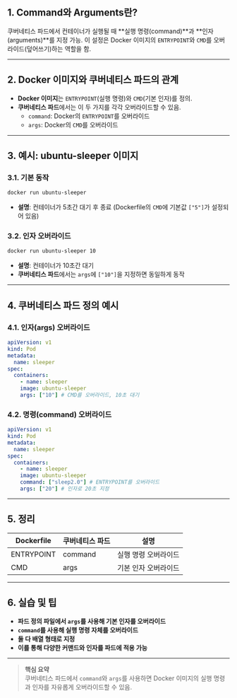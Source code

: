 
## 1. Command와 Arguments란?

쿠버네티스 파드에서 컨테이너가 실행될 때 **실행 명령(command)**과 **인자(arguments)**를 지정 가능.
이 설정은 Docker 이미지의 `ENTRYPOINT`와 `CMD`를 오버라이드(덮어쓰기)하는 역할을 함.

---

## 2. Docker 이미지와 쿠버네티스 파드의 관계

- **Docker 이미지**는 `ENTRYPOINT`(실행 명령)와 `CMD`(기본 인자)를 정의.
- **쿠버네티스 파드**에서는 이 두 가지를 각각 오버라이드할 수 있음.
  - `command`: Docker의 `ENTRYPOINT`를 오버라이드
  - `args`: Docker의 `CMD`를 오버라이드

---

## 3. 예시: ubuntu-sleeper 이미지

### 3.1. 기본 동작
```bash
docker run ubuntu-sleeper
```

- **설명**: 컨테이너가 5초간 대기 후 종료 (Dockerfile의 `CMD`에 기본값 `["5"]`가 설정되어 있음)

### 3.2. 인자 오버라이드
```bash
docker run ubuntu-sleeper 10
```


- **설명**: 컨테이너가 10초간 대기
- **쿠버네티스 파드**에서는 `args`에 `["10"]`을 지정하면 동일하게 동작

---

## 4. 쿠버네티스 파드 정의 예시

### 4.1. 인자(args) 오버라이드
```yaml
apiVersion: v1
kind: Pod
metadata:
  name: sleeper
spec:
  containers:
    - name: sleeper
    image: ubuntu-sleeper
    args: ["10"] # CMD를 오버라이드, 10초 대기
```

### 4.2. 명령(command) 오버라이드

```yaml
apiVersion: v1
kind: Pod
metadata:
  name: sleeper
spec:
  containers:
    - name: sleeper
    image: ubuntu-sleeper
    command: ["sleep2.0"] # ENTRYPOINT를 오버라이드
    args: ["20"] # 인자로 20초 지정
```

---

## 5. 정리

| Dockerfile      | 쿠버네티스 파드 | 설명                        |
|-----------------|----------------|-----------------------------|
| ENTRYPOINT      | command        | 실행 명령 오버라이드         |
| CMD             | args           | 기본 인자 오버라이드         |

---

## 6. 실습 및 팁

- **파드 정의 파일에서 `args`를 사용해 기본 인자를 오버라이드**
- **`command`를 사용해 실행 명령 자체를 오버라이드**
- **둘 다 배열 형태로 지정**
- **이를 통해 다양한 커맨드와 인자를 파드에 적용 가능**

---

> **핵심 요약**  
> 쿠버네티스 파드에서 `command`와 `args`를 사용하면 Docker 이미지의 실행 명령과 인자를 자유롭게 오버라이드할 수 있음.
